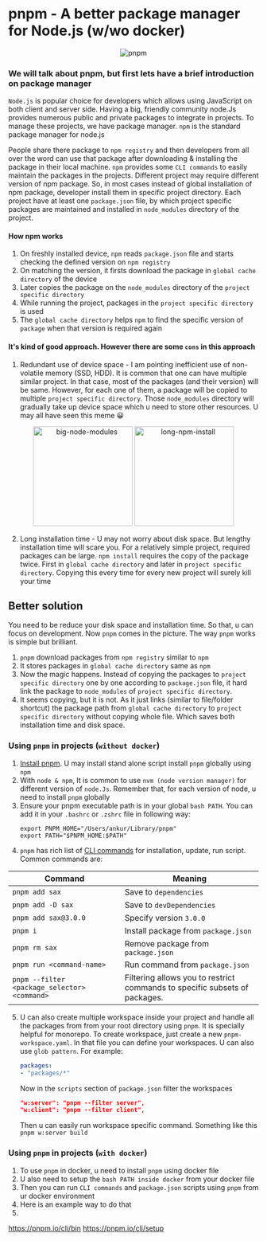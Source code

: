 # pnpm - A better package manager for Node.js (w/wo docker)

<div align="center">
  <img src="https://dev-to-uploads.s3.amazonaws.com/uploads/articles/konqmhymdp515yau8vcw.gif" alt="pnpm"/>
</div>

### We will talk about pnpm, but first lets have a brief introduction on package manager

`Node.js` is popular choice for developers which allows using JavaScript on both client and server side. Having a big, friendly community node.Js provides numerous public and private packages to integrate in projects. To manage these projects, we have package manager. `npm` is the standard package manager for node.js

People share there package to `npm registry` and then developers from all over the word can use that package after downloading & installing the package in their local machine. `npm` provides some `CLI commands` to easily maintain the packages in the projects. Different project may require different version of npm package. So, in most cases instead of global installation of npm package, developer install them in specific project directory. Each project have at least one `package.json` file, by which project specific packages are maintained and installed in `node_modules` directory of the project.

#### How npm works
1. On freshly installed device, `npm` reads `package.json` file and starts checking the defined version on `npm registry`
2. On matching the version, it firsts download the package in `global cache directory` of the device
3. Later copies the package on the `node_modules` directory of the `project specific directory`
4. While running the project, packages in the `project specific directory` is used
5. The `global cache directory` helps `npm` to find the specific version of `package` when that version is required again

#### It's kind of good approach. However there are some `cons` in this approach
1. Redundant use of device space - I am pointing inefficient use of non-volatile memory (SSD, HDD). It is common that one can have multiple similar project. In that case, most of the packages (and their version) will be same. However, for each one of them, a package will be copied to multiple `project specific directory`. Those `node_modules` directory will gradually take up device space which u need to store other resources. U may all have seen this meme 😀

<div align="center">
 <img src="https://dev-to-uploads.s3.amazonaws.com/uploads/articles/zjskj9fk5z5nr31auh5s.jpg" alt="big-node-modules" height="200px" />
 <img src="https://dev-to-uploads.s3.amazonaws.com/uploads/articles/130c8dn74ox6idf0ma7x.jpg" alt="long-npm-install" height="200px" />
</div>
  
2. Long installation time - U may not worry about disk space. But lengthy installation time will scare you. For a relatively simple project, required packages can be large. `npm install` requires the copy of the package twice. First in `global cache directory` and later in `project specific directory`. Copying this every time for every new project will surely kill your time

## Better solution

You need to be reduce your disk space and installation time. So that, u can focus on development. Now `pnpm` comes in the picture. The way `pnpm` works is simple but brilliant.

1. `pnpm` download packages from `npm registry` similar to `npm`
2. It stores packages in `global cache directory` same as `npm`
3. Now the magic happens. Instead of copying the packages to `project specific directory` one by one according to `package.json` file, it hard link the package to `node_modules` of `project specific directory`.
4. It seems copying, but it is not. As it just links (similar to file/folder shortcut) the package path from `global cache directory` to `project specific directory` without copying whole file. Which saves both installation time and disk space.

### Using `pnpm` in projects (`without docker`)
1. [Install pnpm](https://pnpm.io/installation). U may install stand alone script install `pnpm` globally using `npm`
2. With `node & npm`, It is common to use `nvm (node version manager)` for different version of `node.Js`. Remember that, for each version of node, u need to install `pnpm` globally
3. Ensure your pnpm executable path is in your global `bash PATH`. You can add it in your `.bashrc` or `.zshrc` file in following way:
    ```
    export PNPM_HOME="/Users/ankur/Library/pnpm"
    export PATH="$PNPM_HOME:$PATH"
    ``` 
4. `pnpm` has rich list of [CLI commands](https://pnpm.io/cli/run) for installation, update, run script. Common commands are:

<div align="center">
<table>
 <thead>
   <tr><th>Command</th><th>Meaning</th></tr>
 </thead>
 <tbody>
   <tr><td><code>pnpm add sax</code></td><td>Save to <code>dependencies</code></td></tr>
   <tr><td><code>pnpm add -D sax</code></td><td>Save to <code>devDependencies</code></td></tr>
   <tr><td><code>pnpm add sax@3.0.0</code></td><td>Specify version <code>3.0.0</code></td></tr>
   <tr><td><code>pnpm i</code></td><td>Install package from <code>package.json</code></td></tr>
   <tr><td><code>pnpm rm sax</code></td><td>Remove package from <code>package.json</code></td></tr>
   <tr><td><code>pnpm run &lt;command-name&gt;</code></td><td>Run command from <code>package.json</code></td></tr>
   <tr><td><code>pnpm --filter &lt;package_selector&gt; &lt;command&gt;</code></td><td>Filtering allows you to restrict commands to specific subsets of packages.</td></tr>
 </tbody>
</table>
</div>

5. U can also create multiple workspace inside your project and handle all the packages from from your root directory using `pnpm`. It is specially helpful for monorepo. To create workspace, just create a new `pnpm-workspace.yaml`. In that file you can define your workspaces. U can also use `glob pattern`. For example:

    ```yaml
    packages:
    - "packages/*"
    ```

    Now in the `scripts` section of `package.json` filter the workspaces

    ```json
    "w:server": "pnpm --filter server",
    "w:client": "pnpm --filter client",
    ```

    Then u can easily run workspace specific command. Something like this `pnpm w:server build`


### Using `pnpm` in projects (`with docker`)
  1. To use `pnpm` in docker, u need to install `pnpm` using docker file
  2. U also need to setup the `bash PATH inside docker` from your docker file
  3. Then you can run `CLI commands` and `package.json` scripts using `pnpm` from ur docker environment
  4. Here is an example way to do that
  5. 
  





https://pnpm.io/cli/bin
https://pnpm.io/cli/setup 